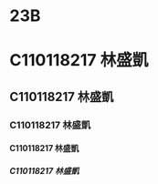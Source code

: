 # 23B
# C110118217 林盛凱
## C110118217 林盛凱
### C110118217 林盛凱
#### C110118217 林盛凱
##### C110118217 林盛凱
